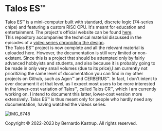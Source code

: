 # Talos ES™
Talos ES™ is a mini-computer built with standard, discrete logic (74-series chips) and featuring a custom RISC CPU. It's meant for education and entertainment. The project's official website can be found <a href="https://www.thebyteattic.com/p/talos-es.html">here</a>.<br>
This repository accompanies the technical material discussed in the episodes of a <a href="https://www.youtube.com/watch?v=509XYuB6xsw&list=PLDf2uklC__d0CCgEDWJ5CoJgBmkGZ0vGv&ab_channel=TheByteAttic">video series chronicling the design</a>.<br>
The Talos ES™ project is now complete and all the relevant material is uploaded here. However, the documentation is still very limited or non-existent. Since this is a project that should be attempted only by fairly advanced hobbyists and students, and also because it is probably going to be made in only very small volumes (due to its price),I am currently not prioritizing the same level of documentation you can find in my other projects on Github, such as Agon™ and CERBERUS™. In fact, I don't intent to ever document it at that level, as I expect most users to be more interested in the lower-cost variation of Talos™, called Talos CR™, which I am currently working on. I intend to document this latter, lower-cost version more extensively. Talos ES™ is thus meant only for people who hardly need any documentation, having watched the videos series.<br>
<p>

![IMG_6748](https://user-images.githubusercontent.com/69539226/226492141-28d48328-b168-4ef7-87dc-6f37a28292a1.jpeg)

<p>
Copyright © 2022-2023 by Bernardo Kastrup. All rights reserved.
